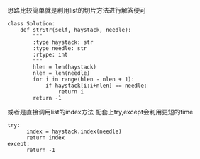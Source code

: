 思路比较简单就是利用list的切片方法进行解答便可
```
class Solution:
    def strStr(self, haystack, needle):
        """
        :type haystack: str
        :type needle: str
        :rtype: int
        """
        hlen = len(haystack)
        nlen = len(needle)
        for i in range(hlen - nlen + 1):
            if haystack[i:i+nlen] == needle:
                return i
        return -1
```
或者是直接调用list的index方法 配套上try,except会利用更短的time
```
try:
      index = haystack.index(needle)
      return index
except:
      return -1
```
